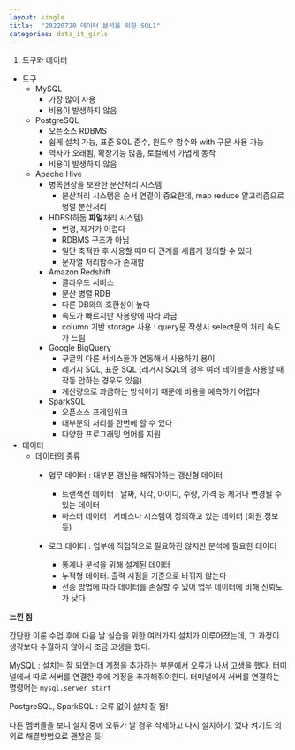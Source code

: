 ```yaml
---
layout: single
title:  "20220720 데이터 분석을 위한 SQL1"
categories: data_it_girls
---
```


1. 도구와 데이터
- 도구
    - MySQL
        - 가장 많이 사용
        - 비용이 발생하지 않음
    - PostgreSQL 
        - 오픈소스 RDBMS
        - 쉽게 설치 가능, 표준 SQL 준수, 윈도우 함수와 with 구문 사용 가능
        - 역사가 오래됨, 확장기능 많음, 로컬에서 가볍게 동작
        - 비용이 발생하지 않음
    - Apache Hive
        - 병목현상을 보완한 분산처리 시스템
            - 분산처리 시스템은 순서 연결이 중요한데, map reduce 알고리즘으로 병렬 분산처리
        - HDFS(하둡 **파일**처리 시스템)
            - 변경, 제거가 어렵다
            - RDBMS 구조가 아님
            - 일단 축적한 후 사용할 때마다 관계를 새롭게 정의할 수 있다
            - 문자열 처리함수가 존재함
        - Amazon Redshift
            - 클라우드 서비스
            - 분산 병렬 RDB
            - 다른 DB와의 호환성이 높다
            - 속도가 빠르지만 사용량에 따라 과금
            - column 기반 storage 사용 : query문 작성시 select문의 처리 속도가 느림
        - Google BigQuery
            - 구글의 다른 서비스들과 연동해서 사용하기 용이
            - 레거시 SQL, 표준 SQL (레거시 SQL의 경우 여러 테이블을 사용할 때 작동 안하는 경우도 있음)
            - 계산량으로 과금하는 방식이기 때문에 비용을 예측하기 어렵다
        - SparkSQL
            - 오픈소스 프레임워크
            - 대부분의 처리를 한번에 할 수 있다
            - 다양한 프로그래밍 언어를 지원
- 데이터
    - 데이터의 종류
        - 업무 데이터 : 대부분 갱신을 해줘야하는 갱신형 데이터
            - 트랜잭션 데이터 : 날짜, 시각, 아이디, 수량, 가격 등 제거나 변경될 수 있는 데이터
            - 마스터 데이터 : 서비스나 시스템이 정의하고 있는 데이터 (회원 정보 등)
            
        - 로그 데이터 : 업부에 직접적으로 필요하진 않지만 분석에 필요한 데이터
            - 통계나 분석을 위해 설계된 데이터
            - 누적형 데이터. 출력 시점을 기준으로 바뀌지 않는다
            - 전송 방법에 따라 데이터를 손실할 수 있어 업무 데이터에 비해 신뢰도가 낮다
            
            
           

**느낀 점**

간단한 이론 수업 후에 다음 날 실습을 위한 여러가지 설치가 이루어졌는데, 그 과정이 생각보다 수월하지 않아서 조금 고생을 했다.

MySQL : 설치는 잘 되었는데 계정을 추가하는 부분에서 오류가 나서 고생을 했다. 터미널에서 따로 서버를 연결한 후에 계정을 추가해줘야한다. 터미널에서 서버를 연결하는 명령어는 `mysql.server start`

PostgreSQL, SparkSQL : 오류 없이 설치 잘 됨!

다른 멤버들을 보니 설치 중에 오류가 날 경우 삭제하고 다시 설치하기, 껐다 켜기도 의외로 해결방법으로 괜찮은 듯!
